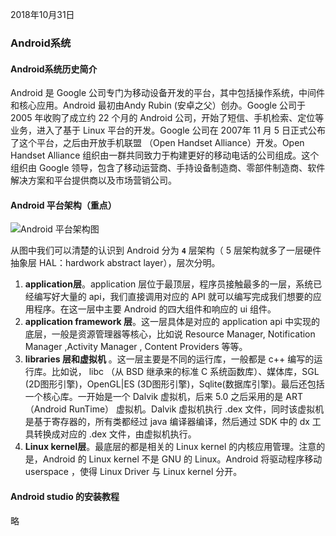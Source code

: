 2018年10月31日

### Android系统

#### Android系统历史简介
Android 是 Google 公司专门为移动设备开发的平台，其中包括操作系统，中间件和核心应用。Android 最初由Andy Rubin (安卓之父）创办。Google 公司于 2005 年收购了成立约 22 个月的 Android  公司，开始了短信、手机检索、定位等业务，进入了基于 Linux 平台的开发。Google 公司在 2007年 11 月 5 日正式公布了这个平台，之后由开放手机联盟 （Open Handset Alliance）开发。Open Handset Alliance  组织由一群共同致力于构建更好的移动电话的公司组成。这个组织由 Google 领导，包含了移动运营商、手持设备制造商、零部件制造商、软件解决方案和平台提供商以及市场营销公司。

#### Android 平台架构（重点）

![Android 平台架构图](./android系统/images/002wuwKBgy6HLRRhnij33.png)

从图中我们可以清楚的认识到 Android 分为 **`4`** 层架构（ 5 层架构就多了一层硬件抽象层 HAL：hardwork abstract layer），层次分明。  
1. **application层**。application 层位于最顶层，程序员接触最多的一层，系统已经编写好大量的 api，我们直接调用对应的 API 就可以编写完成我们想要的应用程序。在这一层中主要 Android 的四大组件和响应的 ui 组件。
2. **application framework 层**。这一层具体是对应的 application api 中实现的底层，一般是资源管理器等核心，比如说 Resource Manager, Notification Manager ,Activity Manager , Content Providers  等等。
3. **libraries 层和虚拟机** 。这一层主要是不同的运行库，一般都是 c++ 编写的运行库。比如说， libc （从 BSD 继承来的标准 C 系统函数库）、媒体库，SGL (2D图形引擎)，OpenGL|ES (3D图形引擎)，Sqlite(数据库引擎)。最后还包括一个核心库。一开始是一个 Dalvik 虚拟机，后来 5.0 之后采用的是 ART（Android RunTime） 虚拟机。Dalvik 虚拟机执行 .dex 文件，同时该虚拟机是基于寄存器的，所有类都经过 java  编译器编译，然后通过 SDK 中的 dx 工具转换成对应的 .dex 文件，由虚拟机执行。
4. **Linux kernel层**。最底层的都是相关的 Linux kernel 的内核应用管理。注意的是，Android 的 Linux kernel 不是 GNU 的 Linux。Android 将驱动程序移动 userspace ，使得 Linux Driver 与 Linux kernel 分开。

#### Android studio 的安装教程
略